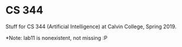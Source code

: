 # CS 344
Stuff for CS 344 (Artificial Intelligence) at Calvin College, Spring 2019.

*Note: lab11 is nonexistent, not missing :P
